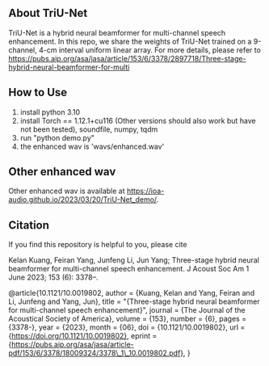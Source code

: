 ## About TriU-Net
TriU-Net is a hybrid neural beamformer for multi-channel speech enhancement. In this repo, we share the weights of TriU-Net trained on a 9-channel, 4-cm interval uniform linear array.
For more details, please refer to https://pubs.aip.org/asa/jasa/article/153/6/3378/2897718/Three-stage-hybrid-neural-beamformer-for-multi

## How to Use
1. install python 3.10
2. install Torch == 1.12.1+cu116 (Other versions should also work but have not been tested), soundfile, numpy, tqdm
3. run "python demo.py"
4. the enhanced wav is 'wavs/enhanced.wav'

## Other enhanced wav
Other enhanced wav is available at https://ioa-audio.github.io/2023/03/20/TriU-Net_demo/.


## Citation
If you find this repository is helpful to you, please cite

Kelan Kuang, Feiran Yang, Junfeng Li, Jun Yang; Three-stage hybrid neural beamformer for multi-channel speech enhancement. J Acoust Soc Am 1 June 2023; 153 (6): 3378–.

@article{10.1121/10.0019802,
    author = {Kuang, Kelan and Yang, Feiran and Li, Junfeng and Yang, Jun},
    title = "{Three-stage hybrid neural beamformer for multi-channel speech enhancement}",
    journal = {The Journal of the Acoustical Society of America},
    volume = {153},
    number = {6},
    pages = {3378-},
    year = {2023},
    month = {06},
    doi = {10.1121/10.0019802},
    url = {https://doi.org/10.1121/10.0019802},
    eprint = {https://pubs.aip.org/asa/jasa/article-pdf/153/6/3378/18009324/3378\_1\_10.0019802.pdf},
}


